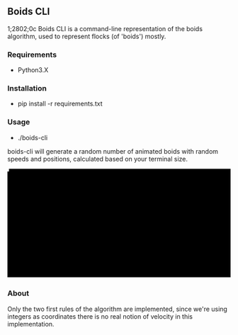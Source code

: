 ## Boids CLI
1;2802;0c
Boids CLI is a command-line representation of the boids algorithm, used to represent flocks (of 'boids') mostly.

### Requirements

- Python3.X

### Installation

- pip install -r requirements.txt

### Usage

- ./boids-cli

boids-cli will generate a random number of animated boids with random speeds and positions, calculated based on your terminal size.

![screenshot](https://raw.githubusercontent.com/lp1dev/boids-cli/master/boids.gif)

### About

Only the two first rules of the algorithm are implemented, since we're using integers as coordinates there is no real notion of velocity in this implementation.
